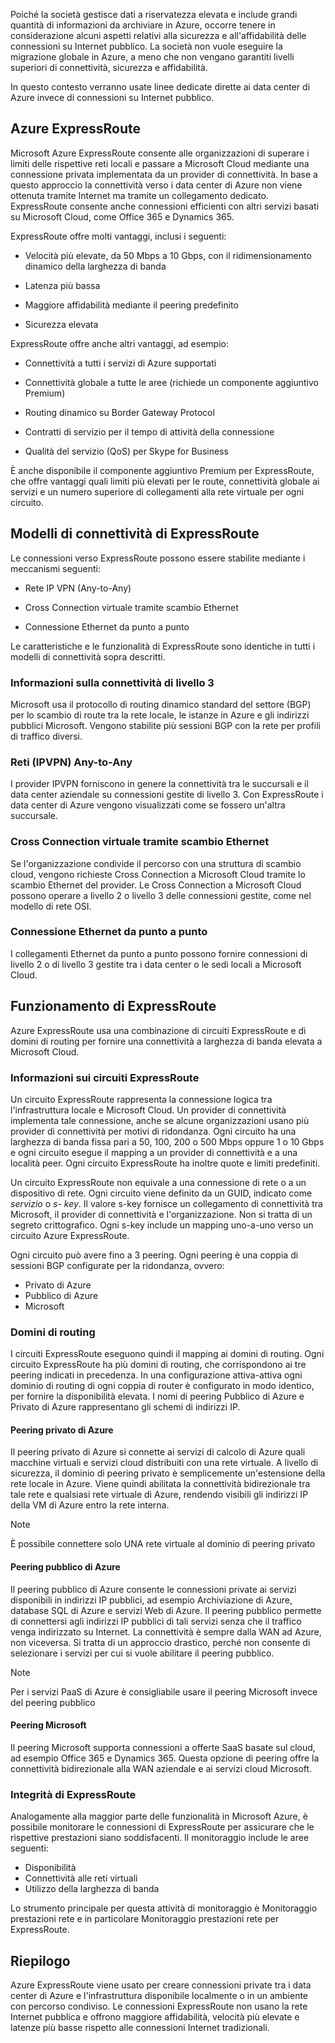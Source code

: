 Poiché la società gestisce dati a riservatezza elevata e include grandi quantità di informazioni da archiviare in Azure, occorre tenere in considerazione alcuni aspetti relativi alla sicurezza e all'affidabilità delle connessioni su Internet pubblico. La società non vuole eseguire la migrazione globale in Azure, a meno che non vengano garantiti livelli superiori di connettività, sicurezza e affidabilità.

In questo contesto verranno usate linee dedicate dirette ai data center di Azure invece di connessioni su Internet pubblico.

## <a name="azure-expressroute"></a>Azure ExpressRoute

Microsoft Azure ExpressRoute consente alle organizzazioni di superare i limiti delle rispettive reti locali e passare a Microsoft Cloud mediante una connessione privata implementata da un provider di connettività. In base a questo approccio la connettività verso i data center di Azure non viene ottenuta tramite Internet ma tramite un collegamento dedicato. ExpressRoute consente anche connessioni efficienti con altri servizi basati su Microsoft Cloud, come Office 365 e Dynamics 365.

ExpressRoute offre molti vantaggi, inclusi i seguenti:

- Velocità più elevate, da 50 Mbps a 10 Gbps, con il ridimensionamento dinamico della larghezza di banda

- Latenza più bassa

- Maggiore affidabilità mediante il peering predefinito

- Sicurezza elevata

ExpressRoute offre anche altri vantaggi, ad esempio:

- Connettività a tutti i servizi di Azure supportati

- Connettività globale a tutte le aree (richiede un componente aggiuntivo Premium)

- Routing dinamico su Border Gateway Protocol

- Contratti di servizio per il tempo di attività della connessione

- Qualità del servizio (QoS) per Skype for Business

È anche disponibile il componente aggiuntivo Premium per ExpressRoute, che offre vantaggi quali limiti più elevati per le route, connettività globale ai servizi e un numero superiore di collegamenti alla rete virtuale per ogni circuito.

## <a name="expressroute-connectivity-models"></a>Modelli di connettività di ExpressRoute

Le connessioni verso ExpressRoute possono essere stabilite mediante i meccanismi seguenti:

- Rete IP VPN (Any-to-Any)

- Cross Connection virtuale tramite scambio Ethernet

- Connessione Ethernet da punto a punto

 Le caratteristiche e le funzionalità di ExpressRoute sono identiche in tutti i modelli di connettività sopra descritti.

### <a name="what-is-layer-3-connectivity"></a>Informazioni sulla connettività di livello 3

Microsoft usa il protocollo di routing dinamico standard del settore (BGP) per lo scambio di route tra la rete locale, le istanze in Azure e gli indirizzi pubblici Microsoft. Vengono stabilite più sessioni BGP con la rete per profili di traffico diversi.
### <a name="any-to-any-ipvpn-networks"></a>Reti (IPVPN) Any-to-Any

I provider IPVPN forniscono in genere la connettività tra le succursali e il data center aziendale su connessioni gestite di livello 3. Con ExpressRoute i data center di Azure vengono visualizzati come se fossero un'altra succursale.

### <a name="virtual-cross-connection-through-an-ethernet-exchange"></a>Cross Connection virtuale tramite scambio Ethernet

Se l'organizzazione condivide il percorso con una struttura di scambio cloud, vengono richieste Cross Connection a Microsoft Cloud tramite lo scambio Ethernet del provider. Le Cross Connection a Microsoft Cloud possono operare a livello 2 o livello 3 delle connessioni gestite, come nel modello di rete OSI.

### <a name="point-to-point-ethernet-connection"></a>Connessione Ethernet da punto a punto

I collegamenti Ethernet da punto a punto possono fornire connessioni di livello 2 o di livello 3 gestite tra i data center o le sedi locali a Microsoft Cloud.

## <a name="how-expressroute-works"></a>Funzionamento di ExpressRoute

Azure ExpressRoute usa una combinazione di circuiti ExpressRoute e di domini di routing per fornire una connettività a larghezza di banda elevata a Microsoft Cloud.

### <a name="what-are-expressroute-circuits"></a>Informazioni sui circuiti ExpressRoute

Un circuito ExpressRoute rappresenta la connessione logica tra l'infrastruttura locale e Microsoft Cloud. Un provider di connettività implementa tale connessione, anche se alcune organizzazioni usano più provider di connettività per motivi di ridondanza. Ogni circuito ha una larghezza di banda fissa pari a 50, 100, 200 o 500 Mbps oppure 1 o 10 Gbps e ogni circuito esegue il mapping a un provider di connettività e a una località peer. Ogni circuito ExpressRoute ha inoltre quote e limiti predefiniti.

Un circuito ExpressRoute non equivale a una connessione di rete o a un dispositivo di rete. Ogni circuito viene definito da un GUID, indicato come _servizio_ o _s- key_. Il valore s-key fornisce un collegamento di connettività tra Microsoft, il provider di connettività e l'organizzazione. Non si tratta di un segreto crittografico. Ogni s-key include un mapping uno-a-uno verso un circuito Azure ExpressRoute.

Ogni circuito può avere fino a 3 peering. Ogni peering è una coppia di sessioni BGP configurate per la ridondanza, ovvero:

- Privato di Azure
- Pubblico di Azure
- Microsoft

### <a name="routing-domains"></a>Domini di routing

I circuiti ExpressRoute eseguono quindi il mapping ai domini di routing. Ogni circuito ExpressRoute ha più domini di routing, che corrispondono ai tre peering indicati in precedenza. In una configurazione attiva-attiva ogni dominio di routing di ogni coppia di router è configurato in modo identico, per fornire la disponibilità elevata. I nomi di peering Pubblico di Azure e Privato di Azure rappresentano gli schemi di indirizzi IP.

#### <a name="azure-private-peering"></a>Peering privato di Azure

Il peering privato di Azure si connette ai servizi di calcolo di Azure quali macchine virtuali e servizi cloud distribuiti con una rete virtuale. A livello di sicurezza, il dominio di peering privato è semplicemente un'estensione della rete locale in Azure. Viene quindi abilitata la connettività bidirezionale tra tale rete e qualsiasi rete virtuale di Azure, rendendo visibili gli indirizzi IP della VM di Azure entro la rete interna.

> [!NOTE]
> È possibile connettere solo UNA rete virtuale al dominio di peering privato

#### <a name="azure-public-peering"></a>Peering pubblico di Azure

Il peering pubblico di Azure consente le connessioni private ai servizi disponibili in indirizzi IP pubblici, ad esempio Archiviazione di Azure, database SQL di Azure e servizi Web di Azure. Il peering pubblico permette di connettersi agli indirizzi IP pubblici di tali servizi senza che il traffico venga indirizzato su Internet. La connettività è sempre dalla WAN ad Azure, non viceversa. Si tratta di un approccio drastico, perché non consente di selezionare i servizi per cui si vuole abilitare il peering pubblico.

> [!NOTE]
> Per i servizi PaaS di Azure è consigliabile usare il peering Microsoft invece del peering pubblico

#### <a name="microsoft-peering"></a>Peering Microsoft

Il peering Microsoft supporta connessioni a offerte SaaS basate sul cloud, ad esempio Office 365 e Dynamics 365. Questa opzione di peering offre la connettività bidirezionale alla WAN aziendale e ai servizi cloud Microsoft.

### <a name="expressroute-health"></a>Integrità di ExpressRoute

Analogamente alla maggior parte delle funzionalità in Microsoft Azure, è possibile monitorare le connessioni di ExpressRoute per assicurare che le rispettive prestazioni siano soddisfacenti. Il monitoraggio include le aree seguenti:

- Disponibilità
- Connettività alle reti virtuali
- Utilizzo della larghezza di banda

Lo strumento principale per questa attività di monitoraggio è Monitoraggio prestazioni rete e in particolare Monitoraggio prestazioni rete per ExpressRoute.

## <a name="summary"></a>Riepilogo

Azure ExpressRoute viene usato per creare connessioni private tra i data center di Azure e l'infrastruttura disponibile localmente o in un ambiente con percorso condiviso. Le connessioni ExpressRoute non usano la rete Internet pubblica e offrono maggiore affidabilità, velocità più elevate e latenze più basse rispetto alle connessioni Internet tradizionali.
